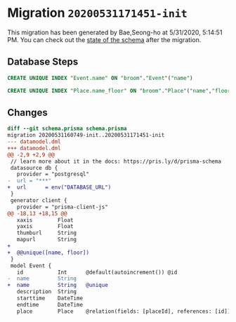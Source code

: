 # Migration `20200531171451-init`

This migration has been generated by Bae,Seong-ho at 5/31/2020, 5:14:51 PM.
You can check out the [state of the schema](./schema.prisma) after the migration.

## Database Steps

```sql
CREATE UNIQUE INDEX "Event.name" ON "broom"."Event"("name")

CREATE UNIQUE INDEX "Place.name_floor" ON "broom"."Place"("name","floor")
```

## Changes

```diff
diff --git schema.prisma schema.prisma
migration 20200531160749-init..20200531171451-init
--- datamodel.dml
+++ datamodel.dml
@@ -2,9 +2,9 @@
 // learn more about it in the docs: https://pris.ly/d/prisma-schema
 datasource db {
   provider = "postgresql"
-  url = "***"
+  url      = env("DATABASE_URL")
 }
 generator client {
   provider = "prisma-client-js"
@@ -18,13 +18,15 @@
   xaxis        Float   
   yaxis        Float
   thumburl     String
   mapurl       String
+
+  @@unique([name, floor])
 }
 model Event {
   id           Int      @default(autoincrement()) @id
-  name         String
+  name         String   @unique
   description  String
   starttime    DateTime
   endtime      DateTime
   place        Place    @relation(fields: [placeId], references: [id])
```


